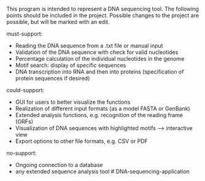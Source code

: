 This program is intended to represent a DNA sequencing tool. 
The following points should be included in the project.
Possible changes to the project are possible, but will be marked with an edit.

must-support:

* Reading the DNA sequence from a .txt file or manual input
* Validation of the DNA sequence with check for valid nucleotides
* Percentage calculation of the individual nucleotides in the genome
* Motif search: display of specific sequences
* DNA transcription into RNA and then into proteins (specification of protein sequences if desired)


could-support:

* GUI for users to better visualize the functions
* Realization of different input formats (as a model FASTA or GenBank)
* Extended analysis functions, e.g. recognition of the reading frame (ORFs)
* Visualization of DNA sequences with highlighted motifs --> interactive view
* Export options to other file formats, e.g. CSV or PDF


no-support:

* Ongoing connection to a database
* any extended sequence analysis tool
#   D N A - s e q u e n c i n g - a p p l i c a t i o n  
 